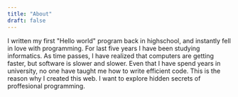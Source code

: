 ```yaml
---
title: "About"
draft: false 
---
```


I written my first "Hello world" program back in highschool, and instantly fell in love with programming. For last five years I have been studying informatics.
As time passes, I have realized that computers are getting faster, but software is slower and slower. Even that I have spend years in university, no one have taught me how to write efficient code.
This is the reason why I created this web. I want to explore hidden secrets of proffesional programming.
